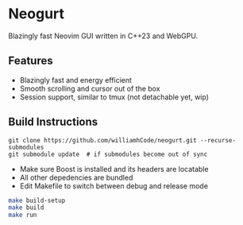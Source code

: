 # Neogurt
Blazingly fast Neovim GUI written in C++23 and WebGPU.

## Features
- Blazingly fast and energy efficient
- Smooth scrolling and cursor out of the box
- Session support, similar to tmux (not detachable yet, wip)

## Build Instructions
```
git clone https://github.com/williamhCode/neogurt.git --recurse-submodules
git submodule update  # if submodules become out of sync
```

- Make sure Boost is installed and its headers are locatable
- All other depedencies are bundled
- Edit Makefile to switch between debug and release mode
```sh
make build-setup
make build
make run
```
